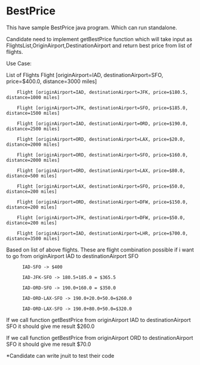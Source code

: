 # BestPrice

This have sample BestPrice java program. Which can run standalone.

Candidate need to implement getBestPrice function which will take input as FlightsList,OriginAirport,DestinationAirport and return best price from list of flights.


Use Case:

  List of Flights
		Flight [originAirport=IAD, destinationAirport=SFO, price=$400.0, distance=3000 miles]
		
		Flight [originAirport=IAD, destinationAirport=JFK, price=$180.5, distance=1000 miles]
		
		Flight [originAirport=JFK, destinationAirport=SFO, price=$185.0, distance=1500 miles]
		
		Flight [originAirport=IAD, destinationAirport=ORD, price=$190.0, distance=2500 miles]
		
		Flight [originAirport=ORD, destinationAirport=LAX, price=$20.0, distance=2000 miles]
		
		Flight [originAirport=ORD, destinationAirport=SFO, price=$160.0, distance=2000 miles]
		
		Flight [originAirport=ORD, destinationAirport=LAX, price=$80.0, distance=500 miles]
		
		Flight [originAirport=LAX, destinationAirport=SFO, price=$50.0, distance=200 miles]
		
		Flight [originAirport=ORD, destinationAirport=DFW, price=$150.0, distance=200 miles]
		
		Flight [originAirport=JFK, destinationAirport=DFW, price=$50.0, distance=200 miles]
		
		Flight [originAirport=IAD, destinationAirport=LHR, price=$700.0, distance=3500 miles]
		
		
  Based on list of above flights. These are flight combination possible if i want to go from originAirport IAD to destinationAirport SFO 
		  
		  IAD-SFO -> $400
		  
		  IAD-JFK-SFO -> 180.5+185.0 = $365.5
		  
		  IAD-ORD-SFO -> 190.0+160.0 = $350.0
		  
		  IAD-ORD-LAX-SFO -> 190.0+20.0+50.0=$260.0
		  
		  IAD-ORD-LAX-SFO -> 190.0+80.0+50.0=$320.0
		  
      
 If we call function getBestPrice from originAirport IAD to destinationAirport SFO  it should give me result $260.0
 
 If we call function getBestPrice from originAirport ORD to destinationAirport SFO  it should give me result $70.0
 
 
 *Candidate can write jnuit to test their code
 
      
		
